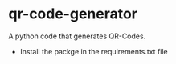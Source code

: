 # qr-code-generator
A python code that generates QR-Codes.

- Install the packge in the requirements.txt file
